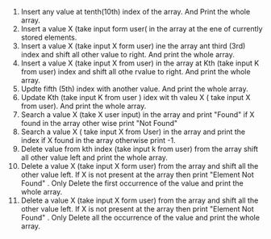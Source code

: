 1. Insert any value at tenth(10th) index of the array. And Print the whole array.
2. Insert a value X (take input form user( in the array at the ene of currently stored elements.
3. Insert a value X (take input X form user) ine the array ant third (3rd) index and shift all other value to right. And print the whole array.
4. Insert a value X (take input X from  user) in the array at Kth (take input K from user) index and shift all othe rvalue to right. And print the whole array.
5. Updte fifth (5th) index with another value. And print the whole array.
6. Update Kth (take input K from user ) idex wit th valeu X ( take input X from user). And print the whole array.
7. Search a value X (take X user input) in the array and print "Found" if X found in the array other wise print "Not Found"
8. Search a value X ( take input X from User) in the array and print the index if X found in the array otherwise print -1.
9. Delete value from kth index (take input k from user) from the array shift all other value left and print the whole array.
10. Delete a value X (take input X form user) from the array and shift all the other value left. If X is not present at the array then print "Element Not Found" . Only Delete the first occurrence of the value and print the whole array.
11. Delete a value X (take input X form user) from the array and shift all the other value left. If X is not present at the array then print "Element Not Found" . Only Delete all the occurrence of the value and print the whole array.



